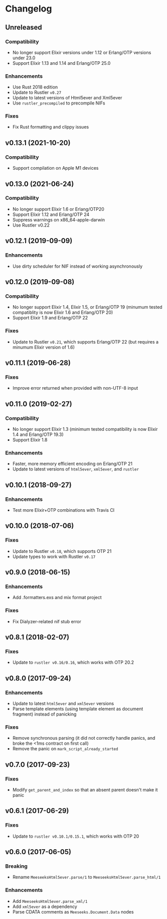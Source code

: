 # Changelog

## Unreleased

### Compatibility

  * No longer support Elixir versions under 1.12 or Erlang/OTP versions under 23.0
  * Support Elixir 1.13 and 1.14 and Erlang/OTP 25.0

### Enhancements

  * Use Rust 2018 edition
  * Update to Rustler `v0.27`
  * Update to latest versions of Html5ever and Xml5ever
  * Use `rustler_precompiled` to precompile NIFs

### Fixes

  * Fix Rust formatting and clippy issues

## v0.13.1 (2021-10-20)

### Compatibility

  * Support compilation on Apple M1 devices

## v0.13.0 (2021-06-24)

### Compatibility

  * No longer support Elixir 1.6 or Erlang/OTP20
  * Support Elixir 1.12 and Erlang/OTP 24
  * Suppress warnings on x86_64-apple-darwin
  * Use Rustler v0.22

## v0.12.1 (2019-09-09)

### Enhancements

  * Use dirty scheduler for NIF instead of working asynchronously

## v0.12.0 (2019-09-08)

### Compatibility

  * No longer support Elixir 1.4, Elixir 1.5, or Erlang/OTP 19 (minumum tested compatiblity is now Elixir 1.6 and Erlang/OTP 20)
  * Support Elixir 1.9 and Erlang/OTP 22

### Fixes

  * Update to Rustler `v0.21`, which supports Erlang/OTP 22 (but requires a minumum Elixir version of 1.6)

## v0.11.1 (2019-06-28)

### Fixes

  * Improve error returned when provided with non-UTF-8 input

## v0.11.0 (2019-02-27)

### Compatibility

  * No longer support Elixir 1.3 (minimum tested compatibility is now Elixir 1.4 and Erlang/OTP 19.3)
  * Support Elixir 1.8

### Enhancements

  * Faster, more memory efficient encoding on Erlang/OTP 21
  * Update to latest versions of `html5ever`, `xml5ever`, and `rustler`

###

## v0.10.1 (2018-09-27)

### Enhancements

  * Test more Elixir+OTP combinations with Travis CI

## v0.10.0 (2018-07-06)

### Fixes

  * Update to Rustler `v0.18`, which supports OTP 21
  * Update types to work with Rustler `v0.17`

## v0.9.0 (2018-06-15)

### Enhancements

  * Add .formatters.exs and mix format project

### Fixes

  * Fix Dialyzer-related nif stub error

## v0.8.1 (2018-02-07)

### Fixes

  * Update to `rustler v0.16/0.16`, which works with OTP 20.2

## v0.8.0 (2017-09-24)

### Enhancements

  * Update to latest `html5ever` and `xml5ever` versions
  * Parse template elements (using template element as document fragment) instead of panicking

### Fixes

  * Remove synchronous parsing (it did not correctly handle panics, and broke the <1ms contract on first call)
  * Remove the panic on `mark_script_already_started`

## v0.7.0 (2017-09-23)

### Fixes

  * Modify `get_parent_and_index` so that an absent parent doesn't make it panic

## v0.6.1 (2017-06-29)

### Fixes

  * Update to `rustler v0.10.1/0.15.1`, which works with OTP 20

## v0.6.0 (2017-06-05)

### Breaking

  * Rename `MeeseeksHtml5ever.parse/1` to `MeeseeksHtml5ever.parse_html/1`

### Enhancements

  * Add `MeeseeksHtml5ever.parse_xml/1`
  * Add `xml5ever` as a dependency
  * Parse CDATA comments as `Meeseeks.Document.Data` nodes
